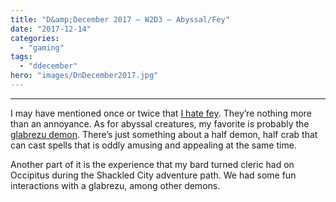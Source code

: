```yaml
---
title: "D&amp;December 2017 – W2D3 – Abyssal/Fey"
date: "2017-12-14"
categories: 
  - "gaming"
tags: 
  - "ddecember"
hero: "images/DnDecember2017.jpg"
---
```


* * *

I may have mentioned once or twice that [I hate fey](https://gaming.barretblake.com/2017/11/03/the-d-d-30-day-challenge-day-20/). They’re nothing more than an annoyance. As for abyssal creatures, my favorite is probably the [glabrezu demon](http://forgottenrealms.wikia.com/wiki/Glabrezu). There’s just something about a half demon, half crab that can cast spells that is oddly amusing and appealing at the same time.

Another part of it is the experience that my bard turned cleric had on Occipitus during the Shackled City adventure path. We had some fun interactions with a glabrezu, among other demons.
